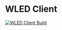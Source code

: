 # WLED Client

[![WLED Client Build](https://github.com/grahamplata/wled/actions/workflows/flow.yaml/badge.svg?branch=main)](https://github.com/grahamplata/wled/actions/workflows/flow.yaml)
